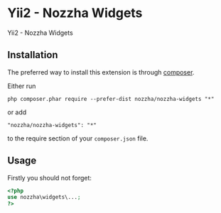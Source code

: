 Yii2 - Nozzha Widgets
===================
Yii2 - Nozzha Widgets

Installation
------------

The preferred way to install this extension is through [composer](http://getcomposer.org/download/).

Either run

```
php composer.phar require --prefer-dist nozzha/nozzha-widgets "*"
```

or add

```
"nozzha/nozzha-widgets": "*"
```

to the require section of your `composer.json` file.


Usage
-----

Firstly you should not forget:

```php
<?php
use nozzha\widgets\...;
?>
```
